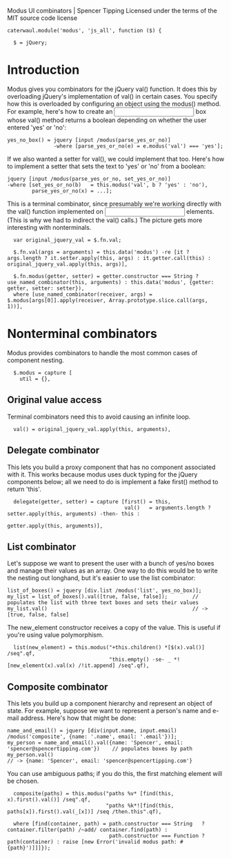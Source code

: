 Modus UI combinators | Spencer Tipping
Licensed under the terms of the MIT source code license

    caterwaul.module('modus', 'js_all', function ($) {

      $ = jQuery;

# Introduction

Modus gives you combinators for the jQuery val() function. It does this by overloading jQuery's implementation of val() in certain cases. You specify how this is overloaded by configuring an
object using the modus() method. For example, here's how to create an <input> box whose val() method returns a boolean depending on whether the user entered 'yes' or 'no':

    yes_no_box() = jquery [input /modus(parse_yes_or_no)]
                   -where [parse_yes_or_no(e) = e.modus('val') === 'yes'];

If we also wanted a setter for val(), we could implement that too. Here's how to implement a setter that sets the text to 'yes' or 'no' from a boolean:

    jquery [input /modus(parse_yes_or_no, set_yes_or_no)]
    -where [set_yes_or_no(b)   = this.modus('val', b ? 'yes' : 'no'),
            parse_yes_or_no(x) = ...];

This is a terminal combinator, since presumably we're working directly with the val() function implemented on <input> elements. (This is why we had to indirect the val() calls.) The picture
gets more interesting with nonterminals.

      var original_jquery_val = $.fn.val;

      $.fn.val(args = arguments) = this.data('modus') -re [it ? args.length ? it.setter.apply(this, args) : it.getter.call(this) : original_jquery_val.apply(this, args)],

      $.fn.modus(getter, setter) = getter.constructor === String ? use_named_combinator(this, arguments) : this.data('modus', {getter: getter, setter: setter}),
      where [use_named_combinator(receiver, args) = $.modus[args[0]].apply(receiver, Array.prototype.slice.call(args, 1))],

# Nonterminal combinators

Modus provides combinators to handle the most common cases of component nesting.

      $.modus = capture [
        util = {},

## Original value access

Terminal combinators need this to avoid causing an infinite loop.

      val() = original_jquery_val.apply(this, arguments),

## Delegate combinator

This lets you build a proxy component that has no component associated with it. This works because modus uses duck typing for the jQuery components below; all we need to do is implement a
fake first() method to return 'this'.

      delegate(getter, setter) = capture [first() = this,
                                          val()   = arguments.length ? setter.apply(this, arguments) -then- this :
                                                                       getter.apply(this, arguments)],

## List combinator

Let's suppose we want to present the user with a bunch of yes/no boxes and manage their values as an array. One way to do this would be to write the nesting out longhand, but it's easier to
use the list combinator:

    list_of_boxes() = jquery [div.list /modus('list', yes_no_box)];
    my_list = list_of_boxes().val([true, false, false]);        // populates the list with three text boxes and sets their values
    my_list.val()                                               // -> [true, false, false]

The new_element constructor receives a copy of the value. This is useful if you're using value polymorphism.

      list(new_element) = this.modus("+this.children() *[$(x).val()] /seq".qf,
                                     "this.empty() -se- _ *![new_element(x).val(x) /!it.append] /seq".qf),

## Composite combinator

This lets you build up a component hierarchy and represent an object of state. For example, suppose we want to represent a person's name and e-mail address. Here's how that might be done:

    name_and_email() = jquery [div(input.name, input.email) /modus('composite', {name: '.name', email: '.email'})];
    my_person = name_and_email().val({name: 'Spencer', email: 'spencer@spencertipping.com'})    // populates boxes by path
    my_person.val()                                                                             // -> {name: 'Spencer', email: 'spencer@spencertipping.com'}

You can use ambiguous paths; if you do this, the first matching element will be chosen.

      composite(paths) = this.modus("paths %v* [find(this, x).first().val()] /seq".qf,
                                    "paths %k*![find(this, paths[x]).first().val(_[x])] /seq /then.this".qf),

      where [find(container, path) = path.constructor === String   ? container.filter(path) /~add/ container.find(path) :
                                     path.constructor === Function ? path(container) : raise [new Error('invalid modus path: #{path}')]]]});

